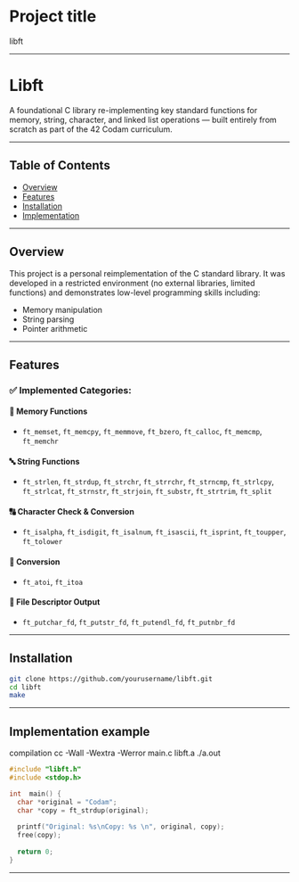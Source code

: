 # Project title 
libft

---

# Libft
A foundational C library re-implementing key standard functions for memory, string, character, and linked list operations — built entirely from scratch as part of the 42 Codam curriculum.

---

## Table of Contents
- [Overview](#-overview)
- [Features](#-Features)
- [Installation](#-Installation)
- [Implementation](#-Implementation)

---

## Overview
This project is a personal reimplementation of the C standard library. It was developed in a restricted environment (no external libraries, limited functions) and demonstrates low-level programming skills including:

- Memory manipulation
- String parsing
- Pointer arithmetic

---

## Features

### ✅ Implemented Categories:

#### 🧠 Memory Functions
- `ft_memset`, `ft_memcpy`, `ft_memmove`, `ft_bzero`, `ft_calloc`, `ft_memcmp`, `ft_memchr`

#### 🔤 String Functions
- `ft_strlen`, `ft_strdup`, `ft_strchr`, `ft_strrchr`, `ft_strncmp`, `ft_strlcpy`, `ft_strlcat`, `ft_strnstr`, `ft_strjoin`, `ft_substr`, `ft_strtrim`, `ft_split`

#### 🔠 Character Check & Conversion
- `ft_isalpha`, `ft_isdigit`, `ft_isalnum`, `ft_isascii`, `ft_isprint`, `ft_toupper`, `ft_tolower`

#### 🔢 Conversion
- `ft_atoi`, `ft_itoa`

#### 📁 File Descriptor Output
- `ft_putchar_fd`, `ft_putstr_fd`, `ft_putendl_fd`, `ft_putnbr_fd`

---

## Installation

```bash
git clone https://github.com/yourusername/libft.git
cd libft
make 
```

---

## Implementation example

compilation 
  cc -Wall -Wextra -Werror main.c libft.a
  ./a.out


```c
#include "libft.h"
#include <stdop.h>

int  main() {
  char *original = "Codam";
  char *copy = ft_strdup(original);
  
  printf("Original: %s\nCopy: %s \n", original, copy);
  free(copy);
  
  return 0;
}
```
---
